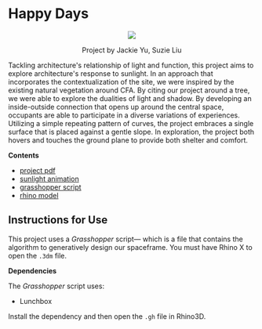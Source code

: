 # Happy Days

<p align="center">
    <img src="https://user-images.githubusercontent.com/104549030/165808573-58c435e7-2e37-460c-b5e8-a2c837a19906.png" />
    <p align="center">Project by Jackie Yu, Suzie Liu</p>
</p>

Tackling architecture's relationship of light and function, this project aims to explore architecture's response to sunlight. In an approach that incorporates the contextualization of the site, we were inspired by the existing natural vegetation around CFA. 
By citing our project around a tree, we were able to explore the dualities of light and shadow. By developing an inside-outside connection that opens up around the central space, occupants are able to participate in a diverse variations of experiences. Utilizing a simple repeating pattern of curves, the project embraces a single surface that is placed against a gentle slope. In exploration, the project both hovers and touches the ground plane to provide both shelter and comfort. 

**Contents**

- [project pdf](https://drive.google.com/file/d/1XCOiYM1YxmKxSgOYt2PaYzGYodKo0Yvl/view?usp=sharing)
- [sunlight animation](https://drive.google.com/file/d/1XCOiYM1YxmKxSgOYt2PaYzGYodKo0Yvl/view?usp=sharing)
- [grasshopper script](https://drive.google.com/file/d/1XCOiYM1YxmKxSgOYt2PaYzGYodKo0Yvl/view?usp=sharing)
- [rhino model](https://drive.google.com/file/d/1XCOiYM1YxmKxSgOYt2PaYzGYodKo0Yvl/view?usp=sharing)

## Instructions for Use

This project uses a _Grasshopper_ script&mdash; which is a file that contains the algorithm to generatively design our spaceframe. You must have Rhino X to open the `.3dm` file.

**Dependencies**

The _Grasshopper_ script uses:
  - Lunchbox

Install the dependency and then open the `.gh` file in Rhino3D.

